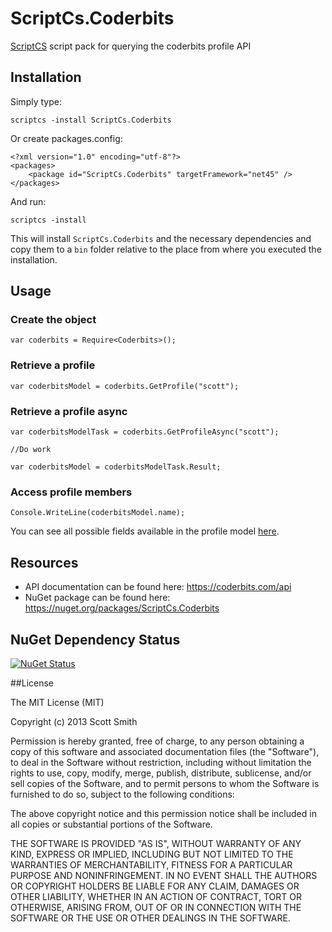 ScriptCs.Coderbits
==================

[ScriptCS](https://github.com/scriptcs/scriptcs) script pack for querying the coderbits profile API

## Installation

Simply type:

    scriptcs -install ScriptCs.Coderbits

Or create packages.config:

    <?xml version="1.0" encoding="utf-8"?>
    <packages>
        <package id="ScriptCs.Coderbits" targetFramework="net45" />
    </packages>

And run:

    scriptcs -install
    
This will install `ScriptCs.Coderbits` and the necessary dependencies and copy them to a `bin` folder relative to the place from where you executed the installation.

## Usage

### Create the object

    var coderbits = Require<Coderbits>();

### Retrieve a profile

    var coderbitsModel = coderbits.GetProfile("scott");

### Retrieve a profile async

    var coderbitsModelTask = coderbits.GetProfileAsync("scott");

    //Do work

    var coderbitsModel = coderbitsModelTask.Result;

### Access profile members

    Console.WriteLine(coderbitsModel.name);

You can see all possible fields available in the profile model [here](https://github.com/scottksmith95/ScriptCs.Coderbits/blob/master/src/ScriptCs.Coderbits/CoderbitsModel.cs).

## Resources

- API documentation can be found here: https://coderbits.com/api
- NuGet package can be found here: https://nuget.org/packages/ScriptCs.Coderbits

## NuGet Dependency Status

[![NuGet Status](http://nugetstatus.com/ScriptCs.Coderbits.png)](http://nugetstatus.com/packages/ScriptCs.Coderbits)

##License

The MIT License (MIT)

Copyright (c) 2013 Scott Smith

Permission is hereby granted, free of charge, to any person obtaining a copy
of this software and associated documentation files (the "Software"), to deal
in the Software without restriction, including without limitation the rights
to use, copy, modify, merge, publish, distribute, sublicense, and/or sell
copies of the Software, and to permit persons to whom the Software is
furnished to do so, subject to the following conditions:

The above copyright notice and this permission notice shall be included in
all copies or substantial portions of the Software.

THE SOFTWARE IS PROVIDED "AS IS", WITHOUT WARRANTY OF ANY KIND, EXPRESS OR
IMPLIED, INCLUDING BUT NOT LIMITED TO THE WARRANTIES OF MERCHANTABILITY,
FITNESS FOR A PARTICULAR PURPOSE AND NONINFRINGEMENT. IN NO EVENT SHALL THE
AUTHORS OR COPYRIGHT HOLDERS BE LIABLE FOR ANY CLAIM, DAMAGES OR OTHER
LIABILITY, WHETHER IN AN ACTION OF CONTRACT, TORT OR OTHERWISE, ARISING FROM,
OUT OF OR IN CONNECTION WITH THE SOFTWARE OR THE USE OR OTHER DEALINGS IN
THE SOFTWARE.